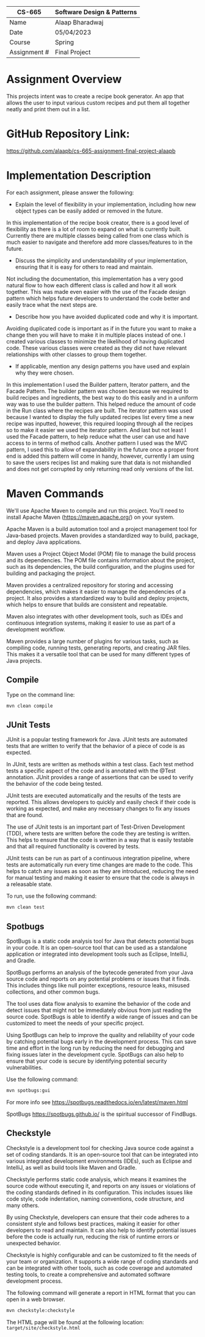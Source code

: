 
| CS-665       | Software Design & Patterns |
|--------------|----------------------------|
| Name         | Alaap Bharadwaj       |
| Date         | 05/04/2023                 |
| Course       | Spring     |
| Assignment # |     Final Project                       |

# Assignment Overview

This projects intent was to create a recipe book generator. An app that allows the user to input various custom recipes and put them all together neatly and print them out in a list. 

# GitHub Repository Link:
https://github.com/alaapb/cs-665-assignment-final-project-alaapb

# Implementation Description 


For each assignment, please answer the following:

- Explain the level of flexibility in your implementation, including how new object types can
be easily added or removed in the future.

In this implementation of the recipe book creator, there is a good level of flexibility as there is a lot of room to expand on what is currently built. Currently there are multiple classes being called from one class which is much easier to navigate and therefore add more classes/features to in the future.

- Discuss the simplicity and understandability of your implementation, ensuring that it is
easy for others to read and maintain.

Not including the documentation, this implementation has a very good natural flow to how each different class is called and how it all work together. This was made even easier with the use of the Facade design pattern which helps future developers to understand the code better and easily trace what the next steps are.

- Describe how you have avoided duplicated code and why it is important.

Avoiding duplicated code is important as if in the future you want to make a change then you will have to make it in multiple places instead of one. I created various classes to minimize the likelihood of having duplicated code. These various classes were created as they did not have relevant relationships with other classes to group them together.

- If applicable, mention any design patterns you have used and explain why they were
chosen.

In this implementation I used the Builder pattern, Iterator pattern, and the Facade Pattern. The builder pattern was chosen because we required to build recipes and ingredients, the best way to do this easily and in a uniform way was to use the builder pattern. This helped reduce the amount of code in the Run class where the recipes are built. The iterator pattern was used because I wanted to display the fully updated recipes list every time a new recipe was inputted, however, this required looping through all the recipes so to make it easier we used the iterator pattern. And last but not least I used the Facade pattern, to help reduce what the user can use and have access to in terms of method calls. Another pattern I used was the MVC pattern, I used this to allow of expandability in the future once a proper front end is added this pattern will come in handy, however, currently I am using to save the users recipes list and making sure that data is not mishandled and does not get corrupted by only returning read only versions of the list.


# Maven Commands

We'll use Apache Maven to compile and run this project. You'll need to install Apache Maven (https://maven.apache.org/) on your system. 

Apache Maven is a build automation tool and a project management tool for Java-based projects. Maven provides a standardized way to build, package, and deploy Java applications.

Maven uses a Project Object Model (POM) file to manage the build process and its dependencies. The POM file contains information about the project, such as its dependencies, the build configuration, and the plugins used for building and packaging the project.

Maven provides a centralized repository for storing and accessing dependencies, which makes it easier to manage the dependencies of a project. It also provides a standardized way to build and deploy projects, which helps to ensure that builds are consistent and repeatable.

Maven also integrates with other development tools, such as IDEs and continuous integration systems, making it easier to use as part of a development workflow.

Maven provides a large number of plugins for various tasks, such as compiling code, running tests, generating reports, and creating JAR files. This makes it a versatile tool that can be used for many different types of Java projects.

## Compile
Type on the command line: 

```bash
mvn clean compile
```



## JUnit Tests
JUnit is a popular testing framework for Java. JUnit tests are automated tests that are written to verify that the behavior of a piece of code is as expected.

In JUnit, tests are written as methods within a test class. Each test method tests a specific aspect of the code and is annotated with the @Test annotation. JUnit provides a range of assertions that can be used to verify the behavior of the code being tested.

JUnit tests are executed automatically and the results of the tests are reported. This allows developers to quickly and easily check if their code is working as expected, and make any necessary changes to fix any issues that are found.

The use of JUnit tests is an important part of Test-Driven Development (TDD), where tests are written before the code they are testing is written. This helps to ensure that the code is written in a way that is easily testable and that all required functionality is covered by tests.

JUnit tests can be run as part of a continuous integration pipeline, where tests are automatically run every time changes are made to the code. This helps to catch any issues as soon as they are introduced, reducing the need for manual testing and making it easier to ensure that the code is always in a releasable state.

To run, use the following command:
```bash
mvn clean test
```


## Spotbugs 

SpotBugs is a static code analysis tool for Java that detects potential bugs in your code. It is an open-source tool that can be used as a standalone application or integrated into development tools such as Eclipse, IntelliJ, and Gradle.

SpotBugs performs an analysis of the bytecode generated from your Java source code and reports on any potential problems or issues that it finds. This includes things like null pointer exceptions, resource leaks, misused collections, and other common bugs.

The tool uses data flow analysis to examine the behavior of the code and detect issues that might not be immediately obvious from just reading the source code. SpotBugs is able to identify a wide range of issues and can be customized to meet the needs of your specific project.

Using SpotBugs can help to improve the quality and reliability of your code by catching potential bugs early in the development process. This can save time and effort in the long run by reducing the need for debugging and fixing issues later in the development cycle. SpotBugs can also help to ensure that your code is secure by identifying potential security vulnerabilities.

Use the following command:

```bash
mvn spotbugs:gui 
```

For more info see 
https://spotbugs.readthedocs.io/en/latest/maven.html

SpotBugs https://spotbugs.github.io/ is the spiritual successor of FindBugs.


## Checkstyle 

Checkstyle is a development tool for checking Java source code against a set of coding standards. It is an open-source tool that can be integrated into various integrated development environments (IDEs), such as Eclipse and IntelliJ, as well as build tools like Maven and Gradle.

Checkstyle performs static code analysis, which means it examines the source code without executing it, and reports on any issues or violations of the coding standards defined in its configuration. This includes issues like code style, code indentation, naming conventions, code structure, and many others.

By using Checkstyle, developers can ensure that their code adheres to a consistent style and follows best practices, making it easier for other developers to read and maintain. It can also help to identify potential issues before the code is actually run, reducing the risk of runtime errors or unexpected behavior.

Checkstyle is highly configurable and can be customized to fit the needs of your team or organization. It supports a wide range of coding standards and can be integrated with other tools, such as code coverage and automated testing tools, to create a comprehensive and automated software development process.

The following command will generate a report in HTML format that you can open in a web browser. 

```bash
mvn checkstyle:checkstyle
```

The HTML page will be found at the following location:
`target/site/checkstyle.html`




